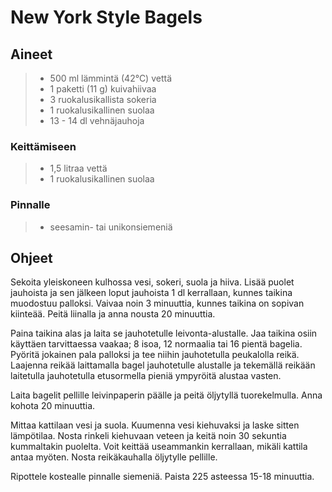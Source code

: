 # New York Style Bagels

## Aineet
> * 500 ml lämmintä (42°C) vettä
> * 1 paketti (11 g) kuivahiivaa
> * 3 ruokalusikallista sokeria
> * 1 ruokalusikallinen suolaa
> * 13 - 14 dl vehnäjauhoja

### Keittämiseen

> * 1,5 litraa vettä
> * 1 ruokalusikallinen suolaa

### Pinnalle
> * seesamin- tai unikonsiemeniä

## Ohjeet

Sekoita yleiskoneen kulhossa vesi, sokeri, suola ja hiiva. Lisää puolet jauhoista ja sen jälkeen loput jauhoista 1 dl kerrallaan, kunnes taikina muodostuu palloksi. Vaivaa noin 3 minuuttia, kunnes taikina on sopivan kiinteää. Peitä liinalla ja anna nousta 20 minuuttia.

Paina taikina alas ja laita se jauhotetulle leivonta-alustalle. Jaa taikina osiin
käyttäen tarvittaessa vaakaa; 8 isoa, 12 normaalia tai 16 pientä bagelia. Pyöritä
jokainen pala palloksi ja tee niihin jauhotetulla peukalolla reikä. Laajenna reikää laittamalla bagel jauhotetulle alustalle ja tekemällä reikään laitetulla jauhotetulla etusormella pieniä ympyröitä alustaa vasten.

Laita bagelit pellille leivinpaperin päälle ja peitä öljytyllä tuorekelmulla. Anna 
kohota 20 minuuttia.

Mittaa kattilaan vesi ja suola. Kuumenna vesi kiehuvaksi ja laske sitten lämpötilaa. Nosta rinkeli kiehuvaan veteen ja keitä noin 30 sekuntia kummaltakin puolelta. Voit keittää useammankin kerrallaan, mikäli kattila antaa myöten. Nosta reikäkauhalla öljytylle pellille.

Ripottele kostealle pinnalle siemeniä. Paista 225 asteessa 15-18 minuuttia.

